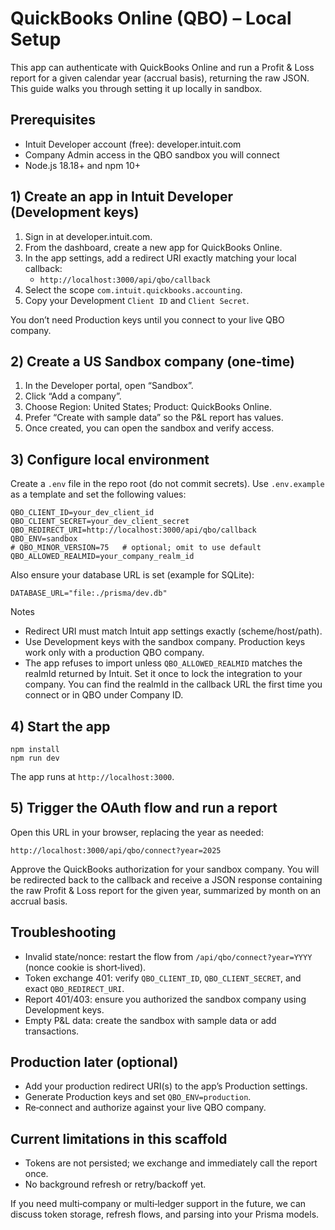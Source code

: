 # QuickBooks Online (QBO) – Local Setup

This app can authenticate with QuickBooks Online and run a Profit & Loss report for a given calendar year (accrual basis), returning the raw JSON. This guide walks you through setting it up locally in sandbox.

## Prerequisites

- Intuit Developer account (free): developer.intuit.com
- Company Admin access in the QBO sandbox you will connect
- Node.js 18.18+ and npm 10+

## 1) Create an app in Intuit Developer (Development keys)

1. Sign in at developer.intuit.com.
2. From the dashboard, create a new app for QuickBooks Online.
3. In the app settings, add a redirect URI exactly matching your local callback:
   - `http://localhost:3000/api/qbo/callback`
4. Select the scope `com.intuit.quickbooks.accounting`.
5. Copy your Development `Client ID` and `Client Secret`.

You don’t need Production keys until you connect to your live QBO company.

## 2) Create a US Sandbox company (one‑time)

1. In the Developer portal, open “Sandbox”.
2. Click “Add a company”.
3. Choose Region: United States; Product: QuickBooks Online.
4. Prefer “Create with sample data” so the P&L report has values.
5. Once created, you can open the sandbox and verify access.

## 3) Configure local environment

Create a `.env` file in the repo root (do not commit secrets). Use `.env.example` as a template and set the following values:

```
QBO_CLIENT_ID=your_dev_client_id
QBO_CLIENT_SECRET=your_dev_client_secret
QBO_REDIRECT_URI=http://localhost:3000/api/qbo/callback
QBO_ENV=sandbox
# QBO_MINOR_VERSION=75   # optional; omit to use default
QBO_ALLOWED_REALMID=your_company_realm_id
```

Also ensure your database URL is set (example for SQLite):

```
DATABASE_URL="file:./prisma/dev.db"
```

Notes
- Redirect URI must match Intuit app settings exactly (scheme/host/path).
- Use Development keys with the sandbox company. Production keys work only with a production QBO company.
- The app refuses to import unless `QBO_ALLOWED_REALMID` matches the realmId returned by Intuit. Set it once to lock the integration to your company. You can find the realmId in the callback URL the first time you connect or in QBO under Company ID.

## 4) Start the app

```
npm install
npm run dev
```

The app runs at `http://localhost:3000`.

## 5) Trigger the OAuth flow and run a report

Open this URL in your browser, replacing the year as needed:

```
http://localhost:3000/api/qbo/connect?year=2025
```

Approve the QuickBooks authorization for your sandbox company. You will be redirected back to the callback and receive a JSON response containing the raw Profit & Loss report for the given year, summarized by month on an accrual basis.

## Troubleshooting

- Invalid state/nonce: restart the flow from `/api/qbo/connect?year=YYYY` (nonce cookie is short‑lived).
- Token exchange 401: verify `QBO_CLIENT_ID`, `QBO_CLIENT_SECRET`, and exact `QBO_REDIRECT_URI`.
- Report 401/403: ensure you authorized the sandbox company using Development keys.
- Empty P&L data: create the sandbox with sample data or add transactions.

## Production later (optional)

- Add your production redirect URI(s) to the app’s Production settings.
- Generate Production keys and set `QBO_ENV=production`.
- Re‑connect and authorize against your live QBO company.

## Current limitations in this scaffold

- Tokens are not persisted; we exchange and immediately call the report once.
- No background refresh or retry/backoff yet.

If you need multi‑company or multi‑ledger support in the future, we can discuss token storage, refresh flows, and parsing into your Prisma models.
